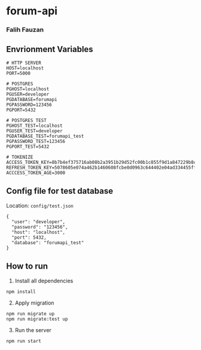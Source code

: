 # forum-api 

### Falih Fauzan

## Envrionment Variables
```
# HTTP SERVER
HOST=localhost
PORT=5000

# POSTGRES
PGHOST=localhost
PGUSER=developer
PGDATABASE=forumapi
PGPASSWORD=123456
PGPORT=5432

# POSTGRES TEST
PGHOST_TEST=localhost
PGUSER_TEST=developer
PGDATABASE_TEST=forumapi_test
PGPASSWORD_TEST=123456
PGPORT_TEST=5432

# TOKENIZE
ACCESS_TOKEN_KEY=8b7b4ef375716ab08b2a3951b29d52fc00b1c855f9d1a847229b8c5935bef56d9d271e76a9cf08e614300395c3b90ebe559cf968a0741b18c9505549394b2c70
REFRESH_TOKEN_KEY=5078605e074a462b1460608fcbe0d0963c644402e04ad334455ff5a856cb43fd99825861dde02957d5e3184c90c532ca7d0249df20fe93d535632f3d11be7bad
ACCCESS_TOKEN_AGE=3000
```

## Config file for test database
Location: `config/test.json`
```
{
  "user": "developer",
  "password": "123456",
  "host": "localhost",
  "port": 5432,
  "database": "forumapi_test"
}

```

## How to run
1. Install all dependencies
```
npm install
```

2. Apply migration
```
npm run migrate up
npm run migrate:test up
```

3. Run the server
```
npm run start
```
